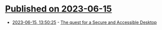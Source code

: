 # [Published on 2023-06-15](index.md)

* [2023-06-15, 13:50:25](https://lobste.rs/s/hfo92h/quest_for_secure_accessible_desktop) - [The quest for a Secure and Accessible Desktop](https://arcan-fe.com/2023/06/15/the-quest-for-a-secure-and-accessible-desktop/)
